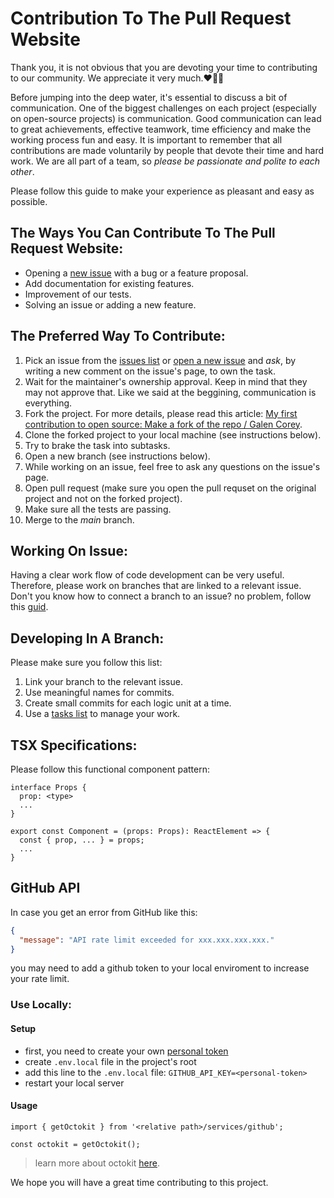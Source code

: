 # Contribution To The Pull Request Website

Thank you, it is not obvious that you are devoting your time to contributing to our community.
We appreciate it very much.❤️🙏🏻

Before jumping into the deep water, it's essential to discuss a bit of communication.
One of the biggest challenges on each project (especially on open-source projects) is communication.
Good communication can lead to great achievements, effective teamwork, time efficiency and make the working process fun and easy.
It is important to remember that all contributions are made voluntarily by people that devote their time and hard work. We are all part of a team, so _please be passionate and polite to each other_.

Please follow this guide to make your experience as pleasant and easy as possible.

## The Ways You Can Contribute To The Pull Request Website:

- Opening a [new issue](https://github.com/Pull-Request-Community/pull-request-community-website/issues/new) with a bug or a feature proposal.
- Add documentation for existing features.
- Improvement of our tests.
- Solving an issue or adding a new feature.

## The Preferred Way To Contribute:

1. Pick an issue from the [issues list](https://github.com/Pull-Request-Community/pull-request-community-website/issues) or [open a new issue](https://github.com/Pull-Request-Community/pull-request-community-website/issues/new) and _ask_, by writing a new comment on the issue's page, to own the task.
2. Wait for the maintainer's ownership approval. Keep in mind that they may not approve that. Like we said at the beggining, communication is everything.
3. Fork the project. For more details, please read this article: [My first contribution to open source: Make a fork of the repo / Galen Corey](https://opensource.com/article/19/11/first-open-source-contribution-fork-clone).
4. Clone the forked project to your local machine (see instructions below).
5. Try to brake the task into subtasks.
6. Open a new branch (see instructions below).
7. While working on an issue, feel free to ask any questions on the issue's page.
8. Open pull request (make sure you open the pull requset on the original project and not on the forked project).
9. Make sure all the tests are passing.
10. Merge to the _main_ branch.

## Working On Issue:

Having a clear work flow of code development can be very useful. Therefore, please work on branches that are linked to a relevant issue.
Don't you know how to connect a branch to an issue? no problem, follow this [guid](https://docs.github.com/en/issues/tracking-your-work-with-issues/creating-a-branch-for-an-issue).

## Developing In A Branch:

Please make sure you follow this list:

1. Link your branch to the relevant issue.
2. Use meaningful names for commits.
3. Create small commits for each logic unit at a time.
4. Use a [tasks list](https://docs.github.com/en/issues/tracking-your-work-with-issues/about-task-lists) to manage your work.

## TSX Specifications:

Please follow this functional component pattern:

```tsx
interface Props {
  prop: <type>
  ...
}

export const Component = (props: Props): ReactElement => {
  const { prop, ... } = props;
  ...
}
```

## GitHub API

In case you get an error from GitHub like this:

```json
{
  "message": "API rate limit exceeded for xxx.xxx.xxx.xxx."
}
```

you may need to add a github token to your local enviroment to increase your rate limit.

### Use Locally:

#### Setup

- first, you need to create your own [personal token](https://docs.github.com/en/enterprise-server@3.4/authentication/keeping-your-account-and-data-secure/creating-a-personal-access-token)
- create `.env.local` file in the project's root
- add this line to the `.env.local` file: `GITHUB_API_KEY=<personal-token>`
- restart your local server

#### Usage

```tsx
import { getOctokit } from '<relative path>/services/github';

const octokit = getOctokit();
```

> learn more about octokit [here](https://github.com/octokit/octokit.js#octokitrest-endpoint-methods).

We hope you will have a great time contributing to this project.
